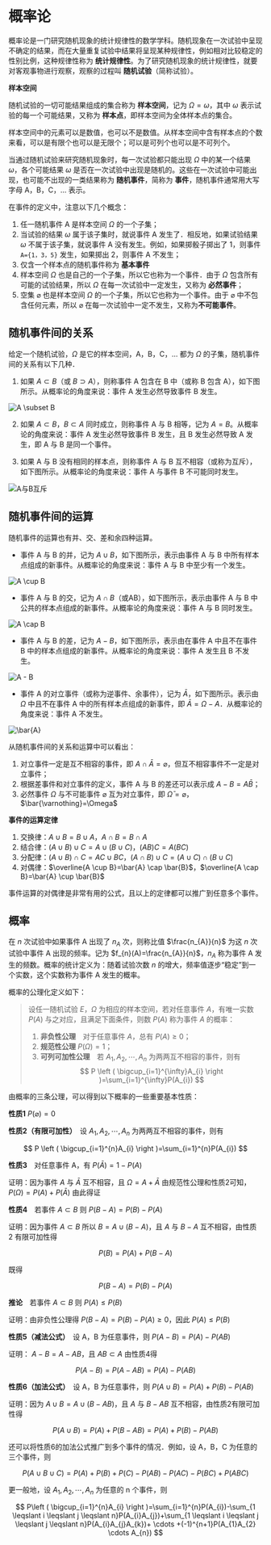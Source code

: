 <!--
 * @Github       : https://github.com/superzhc/BigData-A-Question
 * @Author       : SUPERZHC
 * @CreateDate   : 2020-12-03 09:15:54
 * @LastEditTime : 2020-12-03 17:30:46
 * @Copyright 2020 SUPERZHC
-->
# 概率论

概率论是一门研究随机现象的统计规律性的数学学科。随机现象在一次试验中呈现不确定的结果，而在大量重复试验中结果将呈现某种规律性，例如相对比较稳定的性别比例，这种规律性称为 **统计规律性**。为了研究随机现象的统计规律性，就要对客观事物进行观察，观察的过程叫 **随机试验**（简称试验）。

**样本空间**

随机试验的一切可能结果组成的集合称为 **样本空间**，记为 $\Omega ={ \omega }$，其中 $\omega$ 表示试验的每一个可能结果，又称为 **样本点**，即样本空间为全体样本点的集合。

样本空间中的元素可以是数值，也可以不是数值。从样本空间中含有样本点的个数来看，可以是有限个也可以是无限个；可以是可列个也可以是不可列个。

当通过随机试验来研究随机现象时，每一次试验都只能出现 $\Omega$ 中的某一个结果 $\omega$，各个可能结果 $\omega$ 是否在一次试验中出现是随机的。这些在一次试验中可能出现，也可能不出现的一类结果称为 **随机事件**，简称为 **事件**，随机事件通常用大写字母 A，B，C，… 表示。

在事件的定义中，注意以下几个概念：

1. 任一随机事件 A 是样本空间 $\Omega$ 的一个子集；
2. 当试验的结果 $\omega$ 属于该子集时，就说事件 A 发生了．相反地，如果试验结果 $\omega$ 不属于该子集，就说事件 A 没有发生。例如，如果掷骰子掷出了 1，则事件 `A={1，3，5}` 发生，如果掷出 2，则事件 A 不发生；
3. 仅含一个样本点的随机事件称为 **基本事件**
4. 样本空间 $\Omega$ 也是自己的一个子集，所以它也称为一个事件．由于 $\Omega$ 包含所有可能的试验结果，所以 $\Omega$ 在每一次试验中一定发生，又称为 **必然事件**；
5. 空集 $\varnothing$ 也是样本空间 $\Omega$ 的一个子集，所以它也称为一个事件。由于 $\varnothing$ 中不包含任何元素，所以 $\varnothing$ 在每一次试验中一定不发生，又称为**不可能事件**。

## 随机事件间的关系

给定一个随机试验，$\Omega$ 是它的样本空间，A，B，C，… 都为 $\Omega$ 的子集，随机事件间的关系有以下几种．

1. 如果 $A \subset B$（或 $B \supset A$），则称事件 A 包含在 B 中（或称 B 包含 A），如下图所示。从概率论的角度来说：事件 A 发生必然导致事件 B 发生。

![$A \subset B$](images/vscode-paste-image-20201203101246.png)

2. 如果 $A \subset B$，$B \subset A$ 同时成立，则称事件 A 与 B 相等，记为 $A=B$。从概率论的角度来说：事件 A 发生必然导致事件 B 发生，且 B 发生必然导致 A 发生，即 A 与 B 是同一个事件。

3. 如果 A 与 B 没有相同的样本点，则称事件 A 与 B 互不相容（或称为互斥），如下图所示。从概率论的角度来说：事件 A 与事件 B 不可能同时发生。

![A与B互斥](images/vscode-paste-image-20201203101285.png)

## 随机事件间的运算

随机事件的运算也有并、交、差和余四种运算。

- 事件 A 与 B 的并，记为 $A \cup B$，如下图所示，表示由事件 A 与 B 中所有样本点组成的新事件。从概率论的角度来说：事件 A 与 B 中至少有一个发生。

![$A \cup B$](images/vscode-paste-image-20201203101213.png)

- 事件 A 与 B 的交，记为 $A \cap B$（或AB），如下图所示，表示由事件 A 与 B 中公共的样本点组成的新事件。从概率论的角度来说：事件 A 与 B 同时发生。

![$A \cap B$](images/vscode-paste-image-20201203101264.png)

- 事件 A 与 B 的差，记为 $A-B$，如下图所示，表示由在事件 A 中且不在事件 B 中的样本点组成的新事件。从概率论的角度来说：事件 A 发生且 B 不发生。

![$A - B$](images/vscode-paste-image-20201203101297.png)

- 事件 A 的对立事件（或称为逆事件、余事件），记为 $\bar{A}$，如下图所示。表示由 $\Omega$ 中且不在事件 A 中的所有样本点组成的新事件，即 $\bar{A }= \Omega - A$．从概率论的角度来说：事件 A 不发生。

![$\bar{A}$](images/vscode-paste-image-20201203101240.png)

从随机事件间的关系和运算中可以看出：

1. 对立事件一定是互不相容的事件，即 $A \cap \bar{A} = \varnothing$，但互不相容事件不一定是对立事件；
2. 根据差事件和对立事件的定义，事件 A 与 B 的差还可以表示成 $A - B = A\bar{B}$；
3. 必然事件 $\Omega$ 与不可能事件 $\varnothing$ 互为对立事件，即 $\bar{\Omega} = \varnothing$，$\bar{\varnothing}=\Omega$

**事件的运算定律**

1. 交换律：$A \cup B=B \cup A$，$A \cap B=B \cap A$
2. 结合律：$(A \cup B) \cup C=A \cup (B \cup C)$，$(AB)C=A(BC)$
3. 分配律：$(A \cup B) \cap C=AC \cup BC$，$(A \cap B) \cup C=(A \cup C) \cap (B\cup C)$
4. 对偶律：$\overline{A \cup B}=\bar{A} \cap \bar{B}$，$\overline{A \cap B}=\bar{A} \cup \bar{B}$ 
 
事件运算的对偶律是非常有用的公式，且以上的定律都可以推广到任意多个事件。

## 概率

在 $n$ 次试验中如果事件 A 出现了 $n_{A}$ 次，则称比值 $\frac{n_{A}}{n}$ 为这 $n$ 次试验中事件 A 出现的频率。记为 $f_{n}(A)=\frac{n_{A}}{n}$，$n_{A}$ 称为事件 A 发生的频数。概率的统计定义为：随着试验次数 $n$ 的增大，频率值逐步“稳定”到一个实数，这个实数称为事件 A 发生的概率。

概率的公理化定义如下：

> 设任一随机试验 $E$，$\Omega$ 为相应的样本空间，若对任意事件 $A$，有唯一实数 $P(A)$ 与之对应，且满足下面条件，则数 $P(A)$ 称为事件 $A$ 的概率：
> 
> 1. **非负性公理**　对于任意事件 $A$，总有 $P(A) \geq 0$；
> 2. **规范性公理** $P(\Omega)=1$；
> 3. **可列可加性公理**　若 $A_1,A_2, \cdots,A_n$ 为两两互不相容的事件，则有 
>   $$
>   P \left ( \bigcup_{i=1}^{\infty}A_{i} \right )=\sum_{i=1}^{\infty}P(A_{i})
>   $$

由概率的三条公理，可以得到以下概率的一些重要基本性质：

**性质1** $P(\varnothing)=0$

**性质2（有限可加性）**　设 $A_1,A_2, \cdots,A_n$ 为两两互不相容的事件，则有

$$
P \left ( \bigcup_{i=1}^{n}A_{i} \right )=\sum_{i=1}^{n}P(A_{i})
$$

**性质3**　对任意事件 A，有 $P(\bar{A})=1-P(A)$

证明：因为事件 $A$ 与 $\bar{A}$ 互不相容，且 $\Omega=A+\bar{A}$ 由规范性公理和性质2可知，$P(\Omega)=P(A)+P(\bar{A})$ 由此得证

**性质4**　若事件 $A \subset B$ 则 $P(B-A)=P(B)-P(A)$

证明：因为事件 $A \subset B$ 所以 $B=A \cup (B-A)$，且 $A$ 与 $B-A$ 互不相容，由性质 2 有限可加性得

$$
P(B)=P(A)+P(B-A)
$$

既得

$$
P(B-A)=P(B)-P(A)
$$

**推论**　若事件 $A \subset B$ 则 $P(A) \leq P(B)$

证明：由非负性公理得 $P(B-A)=P(B)-P(A) \geq 0$，因此 $P(A) \leq P(B)$

**性质5（减法公式）**　设 A，B 为任意事件，则 $P(A-B)=P(A)-P(AB)$

证明： $A-B=A-AB$，且 $AB \subset A$ 由性质4得

$$
P(A-B)=P(A-AB)=P(A)-P(AB)
$$

**性质6（加法公式）**　设 A，B 为任意事件，则 $P(A \cup B)=P(A)+P(B)-P(AB)$

证明：因为 $A \cup B=A \cup (B-AB)$，且 $A$ 与 $B-AB$ 互不相容，由性质2有限可加性得

$$
P(A \cup B)=P(A)+P(B-AB)=P(A)+P(B)-P(AB)
$$

还可以将性质6的加法公式推广到多个事件的情况．例如，设 A，B，C 为任意的三个事件，则

$$
P(A \cup B \cup C)=P(A)+P(B)+P(C)-P(AB)-P(AC)-P(BC)+P(ABC)
$$

更一般地，设 $A_1,A_2, \cdots ,A_n$ 为任意的 n 个事件，则

$$
P\left ( \bigcup_{i=1}^{n}A_{i} \right )=\sum_{i=1}^{n}P(A_{i})-\sum_{1 \leqslant i \leqslant j \leqslant n}P(A_{i}A_{j})+\sum_{1 \leqslant i \leqslant j \leqslant j \leqslant n}P(A_{i}A_{j}A_{k})+ \cdots +(-1)^{n+1}P(A_{1}A_{2} \cdots A_{n})
$$